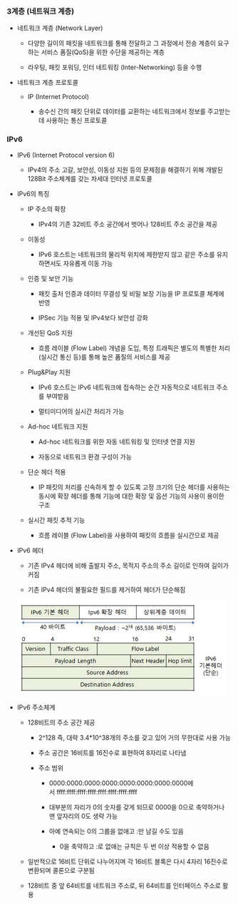 ### 3계층 (네트워크 계층)

- 네트워크 계층 (Network Layer)
  
  - 다양한 길이의 패킷을 네트워크를 통해 전달하고 그 과정에서 전송 계층이 요구하는 서비스 품질(QoS)을 위한 수단을 제공하는 계층
  
  - 라우팅, 패킷 포워딩, 인터 네트워킹 (Inter-Networking) 등을 수행

- 네트워크 계층 프로토콜
  
  - IP (Internet Protocol)
    
    - 송수신 간의 패킷 단위로 데이터를 교환하는 네트워크에서 정보를 주고받는데 사용하는 통신 프로토콜

### IPv6

- IPv6 (Internet Protocol version 6)
  
  - IPv4의 주소 고갈, 보안성, 이동성 지원 등의 문제점을 해결하기 위해 개발된 128Bit 주소체계를 갖는 차세대 인터넷 프로토콜

- IPv6의 특징
  
  - IP 주소의 확장
    
    - IPv4의 기존 32비트 주소 공간에서 벗어나 128비트 주소 공간을 제공
  
  - 이동성
    
    - IPv6 호스트는 네트워크의 물리적 위치에 제한받지 않고 같은 주소를 유지하면서도 자유롭게 이동 가능
  
  - 인증 및 보안 기능
    
    - 패킷 출처 인증과 데이터 무결성 및 비밀 보장 기능을 IP 프로토콜 체계에 반영
    
    - IPSec 기능 적용 및 IPv4보다 보안성 강화
  
  - 개선된 QoS 지원
    
    - 흐름 레이블 (Flow Label) 개념을 도입, 특정 트래픽은 별도의 특별한 처리 (실시간 통신 등)를 통해 높은 품질의 서비스를 제공
  
  - Plug&Play 지원
    
    - IPv6 호스트는 IPv6 네트워크에 접속하는 순간 자동적으로 네트워크 주소를 부여받음
    
    - 멀티미디어의 실시간 처리가 가능
  
  - Ad-hoc 네트워크 지원
    
    - Ad-hoc 네트워크를 위한 자동 네트워킹 및 인터넷 연결 지원
    
    - 자동으로 네트워크 환경 구성이 가능
  
  - 단순 헤더 적용
    
    - IP 패킷의 처리를 신속하게 할 수 있도록 고정 크기의 단순 헤더를 사용하는 동시에 확장 헤더를 통해 기능에 대한 확장 및 옵션 기능의 사용이 용이한 구조
  
  - 실시간 패킷 추적 기능
    
    - 흐름 레이블 (Flow Label)을 사용하여 패킷의 흐름을 실시간으로 제공

- IPv6 헤더
  
  - 기존 IPv4 헤더에 비해 출발지 주소, 목적지 주소의 주소 길이로 인하여 길이가 커짐
  
  - 기존 IPv4 헤더의 불필요한 필드를 제거하여 헤더가 단순해짐
  
  ![](image/IPv6_Header.jpg)

- IPv6 주소체계
  
  - 128비트의 주소 공간 제공
    
    - 2^128  즉, 대략 3.4*10^38개의 주소를 갖고 있어 거의 무한대로 사용 가능
    
    - 주소 공간은 16비트를 16진수로 표현하여 8자리로 나타냄
    
    - 주소 범위
      
      - 0000:0000:0000:0000:0000:0000:0000:0000에서 ffff:ffff:ffff:ffff:ffff:ffff:ffff:ffff
      
      - 대부분의 자리가 0의 숫자를 갖게 되므로 0000을 0으로 축약하거나 맨 앞자리의 0도 생략 가능
      
      - 아예 연속되는 0의 그룹을 없애고 :만 남길 수도 있음
        
        - 0을 축약하고 :로 없애는 규칙은 두 번 이상 적용할 수 없음
  
  - 일반적으로 16비트 단위로 나누어지며 각 16비트 블록은 다시 4자리 16진수로 변환되며 콜론으로 구분됨
  
  - 128비트 중 앞 64비트를 네트워크 주소로, 뒤 64비트를 인터페이스 주소로 활용